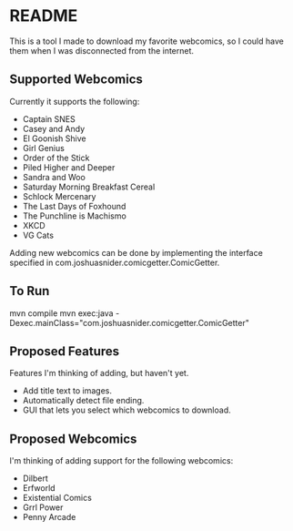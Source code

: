 # README

This is a tool I made to download my favorite webcomics, so I could have them
when I was disconnected from the internet.

## Supported Webcomics

Currently it supports the following:
* Captain SNES
* Casey and Andy
* El Goonish Shive
* Girl Genius
* Order of the Stick
* Piled Higher and Deeper
* Sandra and Woo
* Saturday Morning Breakfast Cereal
* Schlock Mercenary
* The Last Days of Foxhound
* The Punchline is Machismo
* XKCD
* VG Cats

Adding new webcomics can be done by implementing the interface specified in
com.joshuasnider.comicgetter.ComicGetter.

## To Run
mvn compile
mvn exec:java -Dexec.mainClass="com.joshuasnider.comicgetter.ComicGetter"

## Proposed Features
Features I'm thinking of adding, but haven't yet.
* Add title text to images.
* Automatically detect file ending.
* GUI that lets you select which webcomics to download.

## Proposed Webcomics
I'm thinking of adding support for the following webcomics:
* Dilbert
* Erfworld
* Existential Comics
* Grrl Power
* Penny Arcade
